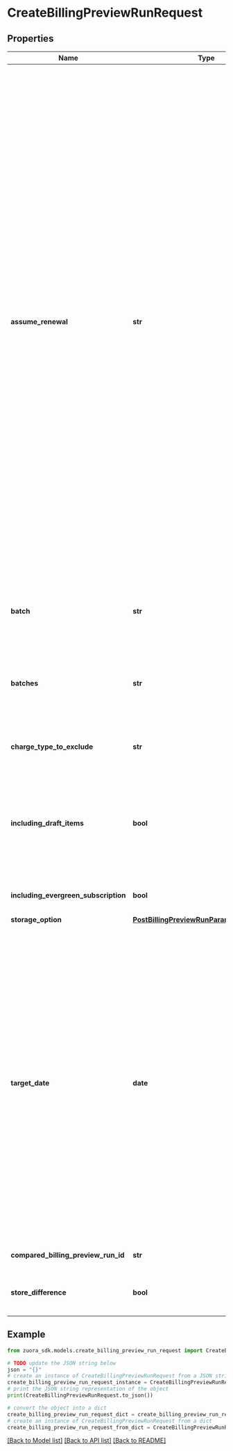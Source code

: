 # CreateBillingPreviewRunRequest


## Properties

Name | Type | Description | Notes
------------ | ------------- | ------------- | -------------
**assume_renewal** | **str** | Indicates whether to generate a preview of future invoice items and credit memo items with the assumption that the subscriptions are renewed.  Set one of the following values in this field to decide how the assumption is applied in the billing preview.    * **All:** The assumption is applied to all the subscriptions. Zuora generates preview invoice item data and credit memo item data from the first day of the customer&#39;s next billing period to the target date.      * **None:** (Default) The assumption is not applied to the subscriptions. Zuora generates preview invoice item data and credit memo item data based on the current term end date and the target date.        * If the target date is later than the current term end date, Zuora generates preview invoice item data and credit memo item data from the first day of the customer&#39;s next billing period to the current term end date.      * If the target date is earlier than the current term end date, Zuora generates preview invoice item data and credit memeo item data from the first day of the customer&#39;s next billing period to the target date.    * **Autorenew:** The assumption is applied to the subscriptions that have auto-renew enabled. Zuora generates preview invoice item data and credit memo item data from the first day of the customer&#39;s next billing period to the target date.    **Note:**    - This field can only be used if the subscription renewal term is not set to 0.           - The credit memo item data is only available if you have Invoice Settlement feature enabled. The Invoice Settlement feature is generally available as of Zuora Billing Release 296 (March 2021). This feature includes Unapplied Payments, Credit and Debit Memo, and Invoice Item Settlement. If you want to enable Invoice Settlement, see [Invoice Settlement Enablement and Checklist Guide](https://knowledgecenter.zuora.com/Billing/Billing_and_Payments/Invoice_Settlement/Invoice_Settlement_Migration_Checklist_and_Guide) for more information.   | [optional] 
**batch** | **str** | The customer batch to include in the billing preview run. If not specified, all customer batches are included.   **Note**: This field is not available if you set the &#x60;zuora-version&#x60; request header to &#x60;314.0&#x60; or later.  | [optional] 
**batches** | **str** | The customer batches to include in the billing preview run. You can specify multiple batches separated by comma. If not specified, all customer batches are included.  **Note**: This field is only available if you set the &#x60;zuora-version&#x60; request header to &#x60;314.0&#x60; or later.  | [optional] 
**charge_type_to_exclude** | **str** | The charge types to exclude from the forecast run.  **Possible values:** OneTime, Recurring, Usage, and any comma-separated combination of these values.  | [optional] 
**including_draft_items** | **bool** | Whether draft document items are included in the billing preview run. By default, draft document items are not included.  This field loads draft invoice items and credit memo items. The &#x60;chargeTypeToExclude&#x60;, &#x60;targetDate&#x60;, &#x60;includingEvergreenSubscription&#x60;, and &#x60;assumeRenewal&#x60; fields do not affect the behavior of the &#x60;includingDraftItems&#x60; field.  | [optional] 
**including_evergreen_subscription** | **bool** | Whether evergreen subscriptions are included in the billing preview run. By default, evergreen subscriptions are not included.  | [optional] 
**storage_option** | [**PostBillingPreviewRunParamStorageOption**](PostBillingPreviewRunParamStorageOption.md) |  | [optional] 
**target_date** | **date** | The target date for the billing preview run. The billing preview run generates preview invoice item data and credit memo item data from the first day of the customer&#39;s next billing period to the target date.   The value for the &#x60;targetDate&#x60; field must be in _&#x60;YYYY-MM-DD&#x60;_ format.  If the target date is later than the subscription current term end date, the preview invoice item data and credit memo item data is generated from the first day of the customer&#39;s next billing period to the current term end date. If you want to generate preview invoice item data and credit memo item data past the end of the subscription current term, specify the AssumeRenewal field in the request.  **Note:** The credit memo item data is only available if you have Invoice Settlement feature enabled. The Invoice Settlement feature is generally available as of Zuora Billing Release 296 (March 2021). This feature includes Unapplied Payments, Credit and Debit Memo, and Invoice Item Settlement. If you want to enable Invoice Settlement, see [Invoice Settlement Enablement and Checklist Guide](https://knowledgecenter.zuora.com/Billing/Billing_and_Payments/Invoice_Settlement/Invoice_Settlement_Migration_Checklist_and_Guide) for more information.  | 
**compared_billing_preview_run_id** | **str** | The ID of the billing preview run to compare with the current billing preview run. | [optional] 
**store_difference** | **bool** | Whether to store the difference between the current billing preview run and the compared billing preview run. The default value is &#x60;false&#x60;. | [optional] 

## Example

```python
from zuora_sdk.models.create_billing_preview_run_request import CreateBillingPreviewRunRequest

# TODO update the JSON string below
json = "{}"
# create an instance of CreateBillingPreviewRunRequest from a JSON string
create_billing_preview_run_request_instance = CreateBillingPreviewRunRequest.from_json(json)
# print the JSON string representation of the object
print(CreateBillingPreviewRunRequest.to_json())

# convert the object into a dict
create_billing_preview_run_request_dict = create_billing_preview_run_request_instance.to_dict()
# create an instance of CreateBillingPreviewRunRequest from a dict
create_billing_preview_run_request_from_dict = CreateBillingPreviewRunRequest.from_dict(create_billing_preview_run_request_dict)
```
[[Back to Model list]](../README.md#documentation-for-models) [[Back to API list]](../README.md#documentation-for-api-endpoints) [[Back to README]](../README.md)


